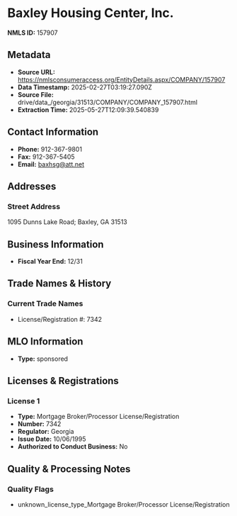 # Baxley Housing Center, Inc.

**NMLS ID:** 157907

## Metadata
- **Source URL:** https://nmlsconsumeraccess.org/EntityDetails.aspx/COMPANY/157907
- **Data Timestamp:** 2025-02-27T03:19:27.090Z
- **Source File:** drive/data_/georgia/31513/COMPANY/COMPANY_157907.html
- **Extraction Time:** 2025-05-27T12:09:39.540839

## Contact Information
- **Phone:** 912-367-9801
- **Fax:** 912-367-5405
- **Email:** baxhsg@att.net

## Addresses
### Street Address
1095 Dunns Lake Road; Baxley, GA 31513

## Business Information
- **Fiscal Year End:** 12/31

## Trade Names & History
### Current Trade Names
- License/Registration #: 7342

## MLO Information
- **Type:** sponsored

## Licenses & Registrations

### License 1
- **Type:** Mortgage Broker/Processor License/Registration
- **Number:** 7342
- **Regulator:** Georgia
- **Issue Date:** 10/06/1995
- **Authorized to Conduct Business:** No

## Quality & Processing Notes
### Quality Flags
- unknown_license_type_Mortgage Broker/Processor License/Registration
